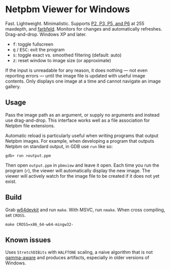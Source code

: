 # Netpbm Viewer for Windows

Fast. Lightweight. Minimalistic. Supports [P2, P3, P5, and P6][pbm] at 255
maxdepth, and [farbfeld][ff]. Monitors for changes and automatically
refreshes. Drag-and-drop. Windows XP and later.

* <kbd>f</kbd>: toggle fullscreen
* <kbd>q</kbd> / <kbd>ESC</kbd>: exit the program
* <kbd>s</kbd>: toggle exact vs. smoothed filtering (default: auto)
* <kbd>z</kbd>: reset window to image size (or approximate)

If the input is unreadable for any reason, it does nothing — not even
reporting errors — until the image file is updated with useful image
contents. Only displays one image at a time and cannot navigate an image
gallery.

## Usage

Pass the image path as an argument, or supply no arguments and instead use
drag-and-drop. This interface works well as a file association for Netpbm
file extensions.

Automatic reload is particularly useful when writing programs that output
Netpbm images. For example, when developing a program that outputs Netpbm
on standard output, in GDB use `run` like so:

    gdb> run >output.ppm

Then open `output.ppm` in `pbmview` and leave it open. Each time you run
the program (`r`), the viewer will automatically display the new image.
The viewer will actively watch for the image file to be created if it does
not yet exist.

## Build

Grab [w64devkit][] and run `make`. With MSVC, run `nmake`. When cross
compiling, set `CROSS`.

    make CROSS=x86_64-w64-mingw32-

## Known issues

Uses `StretchDIBits` with `HALFTONE` scaling, a naive algorithm that is
not [gamma-aware][] and produces artifacts, especially in older versions
of Windows.


[ff]: https://tools.suckless.org/farbfeld/
[gamma-aware]: https://web.archive.org/web/20190419162041/http://www.ericbrasseur.org/gamma.html
[pbm]: http://netpbm.sourceforge.net/doc/ppm.html
[w64devkit]: https://github.com/skeeto/w64devkit
